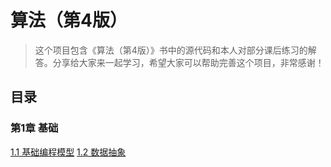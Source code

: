 算法（第4版）
==========

>这个项目包含《算法（第4版）》书中的源代码和本人对部分课后练习的解答。分享给大家来一起学习，希望大家可以帮助完善这个项目，非常感谢！

目录
----

### 第1章 基础
[1.1 基础编程模型](https://github.com/jimmysuncpt/Algorithms/tree/master/src/com/jimmysun/algorithms/chapter1_1)
[1.2 数据抽象](https://github.com/jimmysuncpt/Algorithms/tree/master/src/com/jimmysun/algorithms/chapter1_2)
